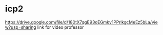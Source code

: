 # icp2
https://drive.google.com/file/d/180tX7qgE93oEGmkv1PPrlkgcMeEz5bLa/view?usp=sharing
link for video professor
